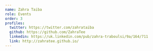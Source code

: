 ```yaml
---
name: Zahra Taiba
role: Events
order: 3
profiles:
  twitter: https://twitter.com/zahrataiba
  github: https://github.com/ZahraTee
  linkedin: https://uk.linkedin.com/pub/zahra-traboulsi/9a/164/711
  link: http://zahratee.github.io/
---
```

